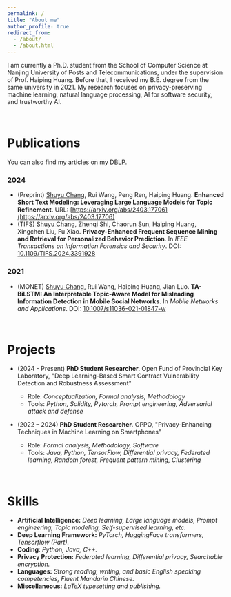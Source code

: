 ```yaml
---
permalink: /
title: "About me"
author_profile: true
redirect_from: 
  - /about/
  - /about.html
---
```


I am currently a Ph.D. student from the School of Computer Science at Nanjing University of Posts and Telecommunications, under the supervision of Prof. Haiping Huang. Before that, I received my B.E. degree from the same university in 2021. My research focuses on privacy-preserving machine learning, natural language processing, AI for software security, and trustworthy AI.

<br>

# Publications 

You can also find my articles on my [DBLP](https://dblp.uni-trier.de/pid/314/4070.html). 
### 2024

- (Preprint) <u>Shuyu Chang</u>, Rui Wang, Peng Ren, Haiping Huang. **Enhanced Short Text Modeling: Leveraging Large Language Models for Topic Refinement**. URL: [https://arxiv.org/abs/2403.17706](https://arxiv.org/abs/2403.17706)
- (TIFS) <u>Shuyu Chang</u>, Zhenqi Shi, Chaorun Sun, Haiping Huang, Xingchen Liu, Fu Xiao. **Privacy-Enhanced Frequent Sequence Mining and Retrieval for Personalized Behavior Prediction**. In *IEEE Transactions on Information Forensics and Security*. DOI: [10.1109/TIFS.2024.3391928](https://doi.org/10.1109/TIFS.2024.3391928)

### 2021

- (MONET) <u>Shuyu Chang</u>, Rui Wang, Haiping Huang, Jian Luo. **TA-BiLSTM: An Interpretable Topic-Aware Model for Misleading Information Detection in Mobile Social Networks**. In *Mobile Networks and Applications*. DOI: [10.1007/s11036-021-01847-w](https://doi.org/10.1007/s11036-021-01847-w)



<br>

# Projects

- (2024 - Present) **PhD Student Researcher.** Open Fund of Provincial Key Laboratory, "Deep Learning-Based Smart Contract Vulnerability Detection and Robustness Assessment"
  - Role: *Conceptualization, Formal analysis, Methodology*
  - Tools: *Python, Solidity, Pytorch, Prompt engineering, Adversarial attack and defense*




- (2022 – 2024) **PhD Student Researcher.** OPPO, "Privacy-Enhancing Techniques in Machine Learning on Smartphones"
  - Role: *Formal analysis, Methodology, Software*
  - Tools: *Java, Python, TensorFlow, Differential privacy, Federated learning, Random forest, Frequent pattern mining, Clustering*

<br>

# Skills

- **Artificial Intelligence:** *Deep learning, Large language models, Prompt engineering, Topic modeling, Self-supervised learning, etc.*
- **Deep Learning Framework:** *PyTorch, HuggingFace transformers, Tensorflow (Part).*
- **Coding**: *Python, Java, C++.*
- **Privacy Protection:** *Federated learning, Differential privacy, Searchable encryption.*
- **Languages:** *Strong reading, writing, and basic English speaking competencies, Fluent Mandarin Chinese.*
- **Miscellaneous:** *LaTeX typesetting and publishing.*

